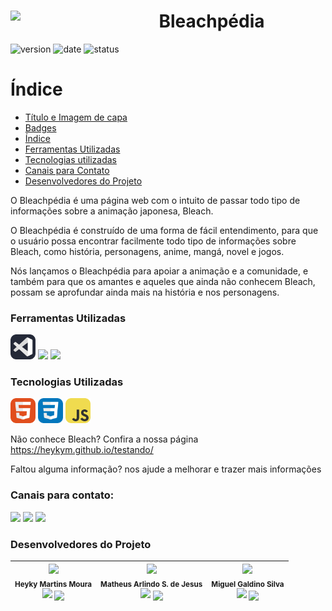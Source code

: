 <h1 align="center"><img src='https://img.tapimg.net/market/images/c07da8d5da702738d6e08dd7b7d6385f.jpg/appicon' width='140' align='left'> Bleachpédia </h1>

![version](https://img.shields.io/badge/version-1.0-green)  ![date](https://img.shields.io/badge/release%20date-%20march%202024-blue) ![status](https://img.shields.io/badge/status-%20under%20development-yellow)

# Índice 

* [Título e Imagem de capa](#Título-e-Imagem-de-capa)
* [Badges](#badges)
* [Índice](#índice)
* [Ferramentas Utilizadas](#ferramentas-utilizadas)
* [Tecnologias utilizadas](#tecnologias-utilizadas)
* [Canais para Contato](#canais-para-contato)
* [Desenvolvedores do Projeto](#desenvolvedores-do-projeto)

O Bleachpédia é uma página web com o intuito de passar todo tipo de informações sobre a animação japonesa, Bleach. 

O Bleachpédia é construído de uma forma de fácil entendimento, para que o usuário possa encontrar facilmente todo tipo de informações sobre Bleach, como história, personagens, anime, mangá, novel e jogos.

Nós lançamos o Bleachpédia para apoiar a animação e a comunidade, e também para que os amantes e aqueles que ainda não conhecem Bleach, possam se aprofundar ainda mais na história e nos personagens.

<h3>Ferramentas Utilizadas</h3>

<img src='https://raw.githubusercontent.com/tandpfun/skill-icons/e67133bc60d96561bc247dfbc3eece0a897285c8/icons/VSCode-Dark.svg' width='40'>  <img src='https://cdn-icons-png.flaticon.com/512/25/25231.png' width='40'>  <img src='https://upload.wikimedia.org/wikipedia/commons/thumb/0/08/Canva_icon_2021.svg/2048px-Canva_icon_2021.svg.png' width='40'>

<h3>Tecnologias Utilizadas</h3>

<img src='https://raw.githubusercontent.com/tandpfun/skill-icons/e67133bc60d96561bc247dfbc3eece0a897285c8/icons/HTML.svg' width='40'> <img src='https://raw.githubusercontent.com/tandpfun/skill-icons/e67133bc60d96561bc247dfbc3eece0a897285c8/icons/CSS.svg' width='40'> <img src='https://raw.githubusercontent.com/tandpfun/skill-icons/e67133bc60d96561bc247dfbc3eece0a897285c8/icons/JavaScript.svg' width='40'>

Não conhece Bleach? Confira a nossa página https://heykym.github.io/testando/

Faltou alguma informação? nos ajude a melhorar e trazer mais informações

<h3>Canais para contato:</h3>

<a href='https://www.facebook.com/groups/938951077409907'><img src='https://static.vecteezy.com/system/resources/previews/016/716/447/original/facebook-icon-free-png.png' width='40'></a>
<a href='https://www.instagram.com/bleachpediaoficial/?next=%2F'><img src='https://imagepng.org/instagram-icone-icon/instagram-icone-icon-1/' width='40'></a> <a href='https://twitter.com/BleachpediaOfc'><img src='https://png.pngtree.com/png-vector/20221018/ourmid/pngtree-twitter-social-media-round-icon-png-image_6315985.png' width='40'></a>

<h3>Desenvolvedores do Projeto</h3>

| <img loading="lazy" src="https://media.licdn.com/dms/image/D5603AQEaDCnOOMbsVQ/profile-displayphoto-shrink_800_800/0/1683295974240?e=2147483647&v=beta&t=CTHMyNVZcgyEH_C2yPXtt1yT3Ea_PjWSQh637U26a9w" width=115><br><sub>**Heyky Martins Moura**</sub><br><a href="https://www.linkedin.com/in/heyky-martins-moura-799991268/"><img src="https://upload.wikimedia.org/wikipedia/commons/thumb/8/81/LinkedIn_icon.svg/2048px-LinkedIn_icon.svg.png" width="30"></a> <sub><a href="https://github.com/HeykyM"><img src="https://camo.githubusercontent.com/768c5f87824d4e1b72d3ef77298cd999ff51576e3dad64b42b2c3faac7b2e852/68747470733a2f2f63646e2d69636f6e732d706e672e666c617469636f6e2e636f6d2f3531322f32352f32353233312e706e67" width="30"></a></sub> |  <img loading="lazy" src="https://scontent.fcgh3-1.fna.fbcdn.net/v/t1.6435-9/130734266_2101410599994072_8097928050775357039_n.jpg?_nc_cat=106&ccb=1-7&_nc_sid=5f2048&_nc_eui2=AeHpO_kvUWFf0VgxPvCNWPMR0ycurG_bm0DTJy6sb9ubQPtg8iZ3jj7JArr1A36OPrwaIwA-3urQs1FoMixee1Rl&_nc_ohc=iXBO_pQh3jkAb6yf8OM&_nc_ht=scontent.fcgh3-1.fna&oh=00_AfA35CAfOlGlDeUnYloj-38ujIsTqZ_Pnf0NMl6zAMURHQ&oe=663CB496" width=115><br><sub>**Matheus Arlindo S. de Jesus**</sub><br><a href="https://www.linkedin.com/in/matheus-arlindo-0a7670268/"><img src="https://upload.wikimedia.org/wikipedia/commons/thumb/8/81/LinkedIn_icon.svg/2048px-LinkedIn_icon.svg.png" width="30"></a> <sub><a href="https://github.com/matheusarlindo-aluno"><img src="https://camo.githubusercontent.com/768c5f87824d4e1b72d3ef77298cd999ff51576e3dad64b42b2c3faac7b2e852/68747470733a2f2f63646e2d69636f6e732d706e672e666c617469636f6e2e636f6d2f3531322f32352f32353233312e706e67" width="30"></a></sub> |  <img loading="lazy" src="https://scontent.fcgh3-1.fna.fbcdn.net/v/t39.30808-6/419210463_2391244721084027_6356366896361108784_n.jpg?_nc_cat=111&ccb=1-7&_nc_sid=5f2048&_nc_eui2=AeGsLrqBBE8xCM4kl6WXNNgYGjE7w1dyaXcaMTvDV3Jpd4bUKwTzORzr_ja61b9fYl1N_7pLjQmP-H-GjJm6yUz3&_nc_ohc=dmtrAGWGapcAb7BYfry&_nc_ht=scontent.fcgh3-1.fna&oh=00_AfCTMRMmoSiD0JwWZwyEXzfDpjCqWbayosyyjLsIfJe-Xw&oe=661B3656" width=115><br><sub>**Miguel Galdino Silva**</sub><br><a href="https://www.linkedin.com/in/miguel-galdino-silva-477758260/"><img src="https://upload.wikimedia.org/wikipedia/commons/thumb/8/81/LinkedIn_icon.svg/2048px-LinkedIn_icon.svg.png" width="30"></a> <sub><a href="https://github.com/galdinoposeidon"><img src="https://camo.githubusercontent.com/768c5f87824d4e1b72d3ef77298cd999ff51576e3dad64b42b2c3faac7b2e852/68747470733a2f2f63646e2d69636f6e732d706e672e666c617469636f6e2e636f6d2f3531322f32352f32353233312e706e67" width="30"></a></sub> |
| :---: | :---: | :---: |
